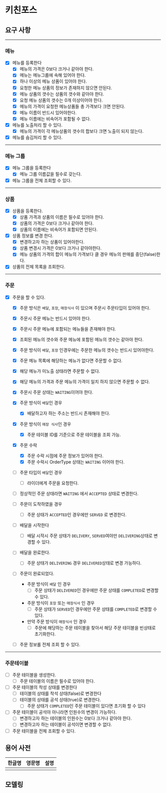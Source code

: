 # 키친포스

## 요구 사항

----

### 메뉴

- [X] 메뉴를 등록한다
    - [X] 메뉴의 가격은 0보다 크거나 같아야 한다.
    - [X] 메뉴는 메뉴그룹에 속해 있어야 한다.
    - [X] 하나 이상의 메뉴 상품이 있어야 한다.
    - [X] 요청한 메뉴 상품의 정보가 존재하지 않으면 안된다.
    - [X] 메뉴 상품의 갯수는 상품의 갯수와 같아야 한다.
    - [X] 요청 메뉴 상품의 갯수는 0개 이상이어야 한다.
    - [X] 메뉴의 가격이 요청한 메뉴상품들 총 가격보다 크면 안된다.
    - [X] 메뉴 이름이 반드시 있어야한다.
    - [X] 메뉴 이름에는 비속어가 포함될 수 없다.

- [X] 메뉴를 노출처리 할 수 있다.
    - [X] 메뉴의 가격이 각 메뉴상품의 갯수의 합보다 크면 노출이 되지 않는다.
- [X] 메뉴를 숨김처리 할 수 있다.

----

### 메뉴 그룹

- [X] 메뉴 그룹을 등록한다
    - [X] 메뉴 그룹 이름값을 필수로 갖는다.
- [X] 메뉴 그룹을 전체 조회할 수 있다.

----

### 상품

- [X] 상품을 등록한다.
    - [X] 상품 가격과 상품의 이름은 필수로 있어야 한다.
    - [X] 상품의 가격은 0보다 크거나 같아야 한다.
    - [X] 상품의 이름에는 비속어가 포함되면 안된다.

- [X] 상품 정보를 변경 한다.
    - [X] 변경하고자 하는 상품이 있어야한다.
    - [X] 상품 변경시 가격은 0보다 크거나 같아야한다.
    - [X] 메뉴 상품의 가격의 합이 메뉴의 가격보다 클 경우 메뉴의 판매를 중단(false)한다.

- [X] 상품의 전체 목록을 조회한다.

----

### 주문

- [X] 주문을 할 수 있다.
    - [X] 주문 방식은 `배달`, `포장`, `매장식사` 이 있으며 주문시 주문타입이 있어야 한다.
    - [X] 주문시 주문 메뉴는 반드시 있어야 한다.
    - [X] 주문시 주문 메뉴에 포함되는 메뉴들을 존재해야 한다.
    - [X] 조회된 메뉴의 갯수와 주문 메뉴에 포함된 메뉴의 갯수는 같아야 한다.
    - [X] 주문 방식이 `배달`, `포장` 인경우에는 주문한 메뉴의 갯수는 반드시 있어야한다.
    - [X] 주문 메뉴 목록에 해당하는 메뉴가 없다면 주문할 수 없다.
    - [X] 해당 메뉴가 미노출 상태라면 주문할 수 없다.
    - [X] 해당 메뉴의 가격과 주문 메뉴의 가격이 일치 하지 않으면 주문할 수 없다.
    - [X] 주문시 주문 상태는 `WAITING`이어야 한다.
    - [X] 주문 방식이 `배달`인 경우
        - [X] 배달하고자 하는 주소는 반드시 존재해야 한다.
    - [X] 주문 방식이 `매장 식사`인 경우
        - [X] 주문 테이블 ID를 기준으로 주문 테이블을 조회 가능.

    - [X] 주문 수락
      - [X] 주문 수락 시점에 주문 정보가 있어야 한다.
      - [X] 주문 수락시 OrderType 상태는 `WAITING` 이어야 한다.
      
    - [ ] 주문 타입이 `배달`인 경우
        - [ ] 라이더에게 주문을 요청한다.
    - [ ] 정상적인 주문 상태라면 `WAITING` 에서 `ACCEPTED` 상태로 변경한다.

    - [ ] 주문이 도착하였을 경우
        - [ ] 주문 상태가 `ACCEPTED`인 경우에만 `SERVED` 로 변경한다.

    - [ ] 배달을 시작한다
        - [ ] 배달 시작시 주문 상태가 `DELIVERY`, `SERVED`여야만 `DELIVERING`상태로 변경할 수 있다.

    - [ ] 배달을 완료한다.
        - [ ] 주문 상태가 `DELIVERING` 경우 `DELIVERED`상태로 변경 가능하다.

    - [ ] 주문이 완료되었다.
        - 주문 방식이 `배달` 인 경우
            - [ ] 주문 상태가 `DELIVERED`인 경우에만 주문 상태를 `COMPLETED`로 변경할 수 있다.
        - 주문 방식이 `포장` 또는 `매장식사` 인 경우
            - [ ] 주문 상태가 `SERVED`인 경우에만 주문 상태를 `COMPLETED`로 변경할 수 있다.
        - 만약 주문 방식이 `매장식사` 인 경우
            - [ ] 주문에 해당하는 주문 테이블을 찾아서 해당 주문 테이블을 빈상태로 초기화한다.
    - [ ] 주문 정보롤 전체 조회 할 수 있다.

----

### 주문테이블

- [ ] 주문 테이블을 생성한다.
    - [ ] 주문 테이블의 이름은 필수로 있어야 한다.

- [ ] 주문 테이블의 착성 상태를 변경한다
    - [ ] 테이블의 상태를 착석 상태(false)로 변경한다
    - [ ] 테이블의 상태를 공석 상태(true)로 변경한다.
        - [ ] 주문 상태가 `COMPLETED`인 주문 테이블이 있다면 초기화 할 수 있다

- [ ] 주문 테이블이 공석아 아니라면 인원수의 변경이 가능하다.
    - [ ] 변경하고자 하는 테이블의 인원수는 0보다 크거나 같아야 한다.
    - [ ] 변경하고자 하는 테이블이 공석이면 변경할 수 없다.

- [ ] 주문 테이블을 전체 조회할 수 있다.

## 용어 사전

| 한글명 | 영문명 | 설명 |
| --- | --- | --- |
|  |  |  |

## 모델링
